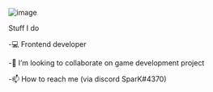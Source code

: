 
![image](https://user-images.githubusercontent.com/92668831/161080289-05953d62-4371-446f-9572-24b2c66eb132.png)

Stuff I do

-💻 Frontend developer

-💞️ I’m looking to collaborate on game development project

-📫 How to reach me (via discord SparK#4370)








